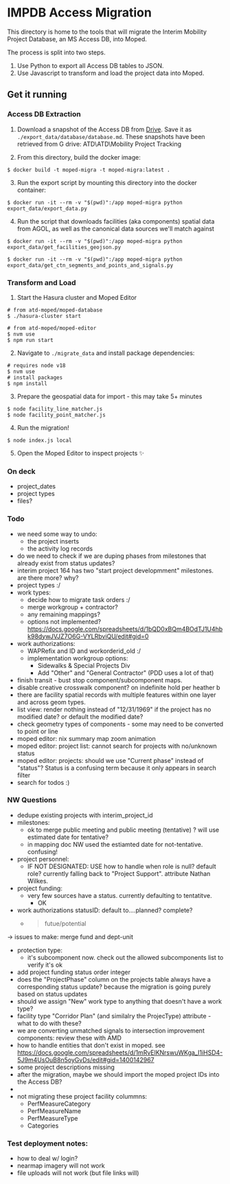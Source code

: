 # IMPDB Access Migration

This directory is home to the tools that will migrate the Interim Mobility Project Database, an MS Access DB, into Moped.

The process is split into two steps.

1. Use Python to export all Access DB tables to JSON.
2. Use Javascript to transform and load the project data into Moped.

## Get it running

### Access DB Extraction

1. Download a snapshot of the Access DB from [Drive](https://drive.google.com/drive/u/2/folders/1-pNBTdfPBxJm8VpYjxpZwA8ziCLMZdRx). Save it as `./export_data/database/database.md`. These snapshots have been retrieved from G drive: ATD\ATD\Mobility Project Tracking

2. From this directory, build the docker image:

```shell
$ docker build -t moped-migra -t moped-migra:latest .
```

3. Run the export script by mounting this directory into the docker container:

```shell
$ docker run -it --rm -v "$(pwd)":/app moped-migra python export_data/export_data.py
```

4. Run the script that downloads facilities (aka components) spatial data from AGOL, as well as the canonical data sources we'll match against

```shell
$ docker run -it --rm -v "$(pwd)":/app moped-migra python export_data/get_facilities_geojson.py

$ docker run -it --rm -v "$(pwd)":/app moped-migra python export_data/get_ctn_segments_and_points_and_signals.py
```

### Transform and Load

1. Start the Hasura cluster and Moped Editor

```shell
# from atd-moped/moped-database
$ ./hasura-cluster start

# from atd-moped/moped-editor
$ nvm use
$ npm run start
```

2. Navigate to `./migrate_data` and install package dependencies:

```shell
# requires node v18
$ nvm use
# install packages
$ npm install
```

3. Prepare the geospatial data for import - this may take 5+ minutes

```shell
$ node facility_line_matcher.js
$ node facility_point_matcher.js
```

4. Run the migration!

```shell
$ node index.js local
```

5. Open the Moped Editor to inspect projects ✨


### On deck

- project_dates
- project types
- files?

### Todo
- we need some way to undo:
  - the project inserts
  - the activity log records
- do we need to check if we are duping phases from milestones that already exist from status updates?
- interim project 164 has two "start project developmment" milestones. are there more? why?
- project types :/
- work types:
  - decide how to migrate task orders :/
  - merge workgroup + contractor?
  - any remaining mappings?
  - options not implemented? https://docs.google.com/spreadsheets/d/1bQD0xBQm4BOdTJ1U4hbk98dywJVJZ7O6G-VYLRbviQU/edit#gid=0
- work authorizations:
  - WAPRefix and ID and workorderid_old :/
  - implementation workgroup options:
    - Sidewalks & Special Projects Div
    - Add "Other" and "General Contractor" (PDD uses a lot of that)
- finish transit - bust stop component/subcomponent maps.
- disable creative crosswalk component? on indefinite hold per heather b
- there are facility spatial records with multiple features within one layer and across geom types.
- list view: render nothing instead of "12/31/1969" if the project has no modified date? or default the modified date?
- check geometry types of components - some may need to be converted to point or line
- moped editor: nix summary map zoom animation
- moped editor: project list: cannot search for projects with no/unknown status
- moped editor: projects: should we use "Current phase" instead of "status"? Status is a confusing term because it only appears in search filter
- search for todos :)


### NW Questions
- dedupe existing projects with interim_project_id
- milestones:
  - ok to merge public meeting and public meeting (tentative) ? will use estimated date for tentative? 
  - in mapping doc NW used the estiamted date for not-tentative. confusing!
- project personnel:
  - IF NOT DESIGNATED: USE how to handle when role is null? default role? currently falling back to "Project Support". attribute Nathan Wilkes.
- project funding:
  - very few sources have a status. currently defaulting to tentatitve.
    - OK
- work authorizations statusID: default to....planned? complete?
  - > futue/potential


-> issues to make: merge fund and dept-unit
- protection type:
  - it's subcomponent now. check out the allowed subcomponents list to verify it's ok
- add project funding status order integer
- does the "ProjectPhase" column on the projects table always have a corresponding status update? because the migration is going purely based on status updates
- should we assign "New" work type to anything that doesn't have a work type?
- facility type "Corridor Plan" (and similalry the ProjecType) attribute - what to do with these? 
- we are converting unmatched signals to intersection improvement components: review these with AMD
- how to handle entities that don't exist in moped. see https://docs.google.com/spreadsheets/d/1mRvElKNrswuWKga_I1iHSD4-5J9m4UsOuB8n5oyGvDs/edit#gid=1400142967
- some project descriptions missing
- after the migration, maybe we should import the moped project IDs into the Access DB?
- 
- not migrating these project facility colummns:
  - PerfMeasureCategory
  - PerfMeasureName
  - PerfMeasureType
  - Categories

### Test deployment notes:
- how to deal w/ login?
- nearmap imagery will not work
- file uploads will not work (but file links will)
